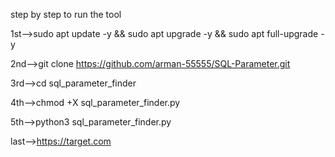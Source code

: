 step by step to run the tool


1st-->sudo apt update -y && sudo apt upgrade -y && sudo apt full-upgrade -y

2nd-->git clone https://github.com/arman-55555/SQL-Parameter.git

3rd-->cd sql_parameter_finder

4th-->chmod +X sql_parameter_finder.py

5th-->python3 sql_parameter_finder.py

last-->https://target.com

